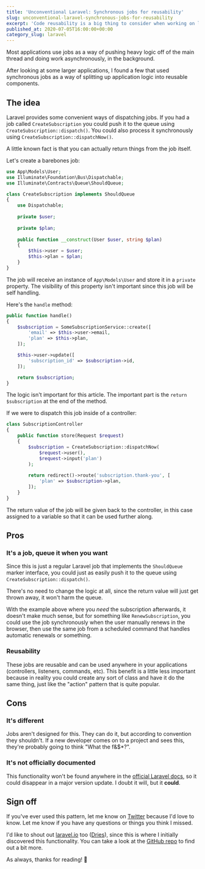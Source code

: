 ```yaml
---
title: 'Unconventional Laravel: Synchronous jobs for reusability'
slug: unconventional-laravel-synchronous-jobs-for-reusability
excerpt: 'Code reusability is a big thing to consider when working on larger applications, but have you ever considered using synchronous jobs?'
published_at: 2020-07-05T16:00:00+00:00
category_slug: laravel
---
```

Most applications use jobs as a way of pushing heavy logic off of the main thread and doing work asynchronously, in the background.

After looking at some larger applications, I found a few that used synchronous jobs as a way of splitting up application logic into reusable components.

## The idea

Laravel provides some convenient ways of dispatching jobs. If you had a job called `CreateSubscription` you could push it to the queue using `CreateSubscription::dispatch()`. You could also process it synchronously using `CreateSubscription::dispatchNow()`.

A little known fact is that you can actually return things from the job itself.

Let's create a barebones job:

```php
use App\Models\User;
use Illuminate\Foundation\Bus\Dispatchable;
use Illuminate\Contracts\Queue\ShouldQueue;

class CreateSubscription implements ShouldQueue
{
    use Dispatchable;
    
    private $user;
  
    private $plan;
    
    public function __construct(User $user, string $plan)
    {
        $this->user = $user;
        $this->plan = $plan;
    }
}
```

The job will receive an instance of `App\Models\User` and store it in a `private` property. The visibility of this property isn't important since this job will be self handling.

Here's the `handle` method:

```php
public function handle()
{
    $subscription = SomeSubscriptionService::create([
        'email' => $this->user->email,
        'plan' => $this->plan,
    ]);

    $this->user->update([
        'subscription_id' => $subscription->id,
    ]);

    return $subscription;
}
```

The logic isn't important for this article. The important part is the `return $subscription` at the end of the method.

If we were to dispatch this job inside of a controller:

```php
class SubscriptionController
{
    public function store(Request $request)
    {
        $subscription = CreateSubscription::dispatchNow(
            $request->user(),
            $request->input('plan')
        );
        
        return redirect()->route('subscription.thank-you', [
            'plan' => $subscription->plan,
        ]);
    }    
}
```

The return value of the job will be given back to the controller, in this case assigned to a variable so that it can be used further along.

## Pros

### It's a job, queue it when you want

Since this is just a regular Laravel job that implements the `ShouldQueue` marker interface, you could just as easily push it to the queue using `CreateSubscription::dispatch()`.

There's no need to change the logic at all, since the return value will just get thrown away, it won't harm the queue.

With the example above where you _need_ the subscription afterwards, it doesn't make much sense, but for something like `RenewSubscription`, you could use the job synchronously when the user manually renews in the browser, then use the same job from a scheduled command that handles automatic renewals or something.

### Reusability

These jobs are reusable and can be used anywhere in your applications (controllers, listeners, commands, etc). This benefit is a little less important because in reality you could create any sort of class and have it do the same thing, just like the "action" pattern that is quite popular.

## Cons

### It's different

Jobs aren't designed for this. They can do it, but according to convention they shouldn't. If a new developer comes on to a project and sees this, they're probably going to think "What the f&$*?".

### It's not officially documented

This functionality won't be found anywhere in the [official Laravel docs](https://laravel.com), so it could disappear in a major version update. I doubt it will, but it **could**.

## Sign off

If you've ever used this pattern, let me know on [Twitter](https://twitter.com/ryangjchandler) because I'd love to know. Let me know if you have any questions or things you think I missed.

I'd like to shout out [laravel.io](https://laravel.io) too ([Dries](https://twitter.com/driesvints)), since this is where I initially discovered this functionality. You can take a look at the [GitHub repo](https://github.com/laravelio/laravel.io) to find out a bit more.

As always, thanks for reading! 👋